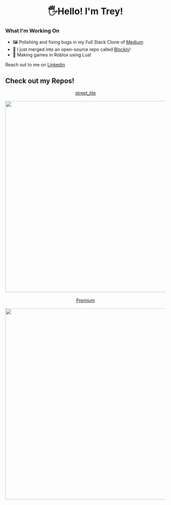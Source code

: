 <h1 align="center">🖐️Hello! I'm Trey!</h1>

### What I'm Working On
- 🖼️ Polishing and fixing bugs in my Full Stack Clone of <a href="https://medium-clone-gufm.onrender.com" target="_blank">Medium</a> 
- 📖 I just merged into an open-source repo called [Blockly](https://github.com/google/blockly)!
- 🎲 Making games in Roblox using Lua!

Reach out to me on <a href="https://www.linkedin.com/in/trey-pisano-1377a6227" target="_blank">Linkedin</a> 

## Check out my Repos!

<p align="center">
  <a href="https://github.com/treypisano/Street-Lite">street_lite</a>
  <br>
  <br>
  <img src="https://github.com/treypisano/treypisano/assets/126501514/4d45f2fa-ce8f-467c-9640-68ed5946abdb" width="600"></img>
  <br>
  <br>
  <a href="https://github.com/treypisano/Medium-clone-1-">Premium</a>
  <br>
  <br>
  <img src="https://github.com/treypisano/treypisano/assets/126501514/84d45482-6acf-4d37-93b7-5ebac37f5aca" width="600"></img>
</p>
